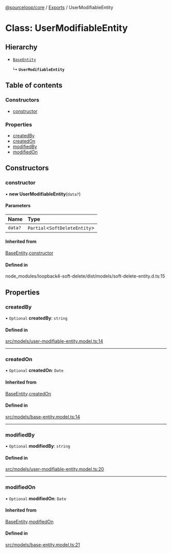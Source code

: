 [@sourceloop/core](../README.md) / [Exports](../modules.md) / UserModifiableEntity

# Class: UserModifiableEntity

## Hierarchy

- [`BaseEntity`](BaseEntity.md)

  ↳ **`UserModifiableEntity`**

## Table of contents

### Constructors

- [constructor](UserModifiableEntity.md#constructor)

### Properties

- [createdBy](UserModifiableEntity.md#createdby)
- [createdOn](UserModifiableEntity.md#createdon)
- [modifiedBy](UserModifiableEntity.md#modifiedby)
- [modifiedOn](UserModifiableEntity.md#modifiedon)

## Constructors

### constructor

• **new UserModifiableEntity**(`data?`)

#### Parameters

| Name | Type |
| :------ | :------ |
| `data?` | `Partial`<`SoftDeleteEntity`\> |

#### Inherited from

[BaseEntity](BaseEntity.md).[constructor](BaseEntity.md#constructor)

#### Defined in

node_modules/loopback4-soft-delete/dist/models/soft-delete-entity.d.ts:15

## Properties

### createdBy

• `Optional` **createdBy**: `string`

#### Defined in

[src/models/user-modifiable-entity.model.ts:14](https://github.com/sourcefuse/loopback4-microservice-catalog/blob/53060ad88/packages/core/src/models/user-modifiable-entity.model.ts#L14)

___

### createdOn

• `Optional` **createdOn**: `Date`

#### Inherited from

[BaseEntity](BaseEntity.md).[createdOn](BaseEntity.md#createdon)

#### Defined in

[src/models/base-entity.model.ts:14](https://github.com/sourcefuse/loopback4-microservice-catalog/blob/53060ad88/packages/core/src/models/base-entity.model.ts#L14)

___

### modifiedBy

• `Optional` **modifiedBy**: `string`

#### Defined in

[src/models/user-modifiable-entity.model.ts:20](https://github.com/sourcefuse/loopback4-microservice-catalog/blob/53060ad88/packages/core/src/models/user-modifiable-entity.model.ts#L20)

___

### modifiedOn

• `Optional` **modifiedOn**: `Date`

#### Inherited from

[BaseEntity](BaseEntity.md).[modifiedOn](BaseEntity.md#modifiedon)

#### Defined in

[src/models/base-entity.model.ts:21](https://github.com/sourcefuse/loopback4-microservice-catalog/blob/53060ad88/packages/core/src/models/base-entity.model.ts#L21)
